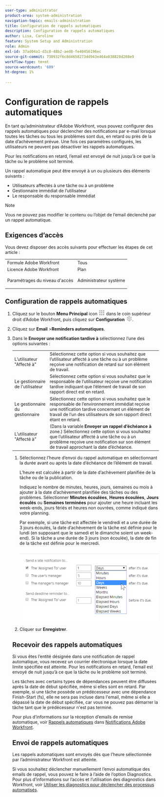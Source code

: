 ```yaml
---
user-type: administrator
product-area: system-administration
navigation-topic: emails-administration
title: Configuration de rappels automatiques
description: Configuration de rappels automatiques
author: Lisa, Caroline
feature: System Setup and Administration
role: Admin
exl-id: 37ad04a1-d3c8-48b2-aed8-fe40456196ec
source-git-commit: 730932f6c8d4658273dd943e464a038828d288e9
workflow-type: tm+mt
source-wordcount: '609'
ht-degree: 1%

---
```


# Configuration de rappels automatiques

<!--DON'T DELETE, DRAFT OR HIDE THIS ARTICLE. IT IS LINKED TO THE PRODUCT, THROUGH THE CONTEXT SENSITIVE HELP LINKS.-->

En tant qu’administrateur d’Adobe Workfront, vous pouvez configurer des rappels automatiques pour déclencher des notifications par e-mail lorsque toutes les tâches ou tous les problèmes sont dus, en retard ou près de la date d’achèvement prévue. Une fois ces paramètres configurés, les utilisateurs ne peuvent pas désactiver les rappels automatiques.

Pour les notifications en retard, l’email est envoyé de nuit jusqu’à ce que la tâche ou le problème soit terminé.

Un rappel automatique peut être envoyé à un ou plusieurs des éléments suivants :

* Utilisateurs affectés à une tâche ou à un problème
* Gestionnaire immédiat de l’utilisateur
* Le responsable du responsable immédiat

>[!NOTE]
>
>Vous ne pouvez pas modifier le contenu ou l’objet de l’email déclenché par un rappel automatique.

## Exigences d’accès

Vous devez disposer des accès suivants pour effectuer les étapes de cet article :

<table style="table-layout:auto"> 
 <col> 
 <col> 
 <tbody> 
  <tr> 
   <td role="rowheader">Formule Adobe Workfront</td> 
   <td>Tous</td> 
  </tr> 
  <tr> 
   <td role="rowheader">Licence Adobe Workfront</td> 
   <td>Plan</td> 
  </tr> 
  <tr> 
   <td role="rowheader">Paramétrages du niveau d'accès</td> 
   <td> <p>Administrateur système</p> </td> 
  </tr> 
 </tbody> 
</table>

## Configuration de rappels automatiques

1. Cliquez sur le bouton **Menu Principal** icon ![](assets/main-menu-icon.png) dans le coin supérieur droit d’Adobe Workfront, puis cliquez sur **Configuration** ![](assets/gear-icon-settings.png).

1. Cliquez sur **Email** >**Reminders automatiques**.

1. Dans le **Envoyer une notification tardive à** sélectionnez l’une des options suivantes :

   <table>
    <tr>
        <td>L’utilisateur "Affecté à"</td>
        <td>Sélectionnez cette option si vous souhaitez que l’utilisateur affecté à une tâche ou à un problème reçoive une notification de retard sur son élément de travail.</td>
        <td></td>
    </tr>
    <tr>
        <td>Le gestionnaire de l'utilisateur</td>
        <td>Sélectionnez cette option si vous souhaitez que le responsable de l’utilisateur reçoive une notification tardive indiquant que l’élément de travail de son rapport direct est en retard.</td>
        <td></td>
    </tr>
    <tr>
        <td>Le gestionnaire du gestionnaire</td>
        <td>Sélectionnez cette option si vous souhaitez que le responsable de l’environnement immédiat reçoive une notification tardive concernant un élément de travail de l’un des utilisateurs de son rapport direct étant en retard.</td>
        <td></td>
    </tr>
    <tr>
        <td>L’utilisateur "Affecté à"</td>
        <td>(Dans la variable <b>Envoyer un rappel d’échéance à</b> zone.) Sélectionnez cette option si vous souhaitez que l’utilisateur affecté à une tâche ou à un problème reçoive une notification sur son élément de travail approchant la date d’échéance.</td>
        <td></td>
    </tr>
</table>

1. Sélectionnez l’heure d’envoi du rappel automatique en sélectionnant la durée avant ou après la date d’échéance de l’élément de travail.

   L’heure est calculée à partir de la date d’achèvement planifiée de la tâche ou de la publication.

   Indiquez le nombre de minutes, heures, jours, semaines ou mois à ajouter à la date d’achèvement planifiée des tâches ou des problèmes. Sélectionner **Minutes écoulées**, **Heures écoulées**, **Jours écoulés** ou **Semaines terminées** pour ajouter une heure incluant les week-ends, jours fériés et heures non ouvrées, comme indiqué dans votre planning.

   Par exemple, si une tâche est affectée le vendredi et a une durée de 3 jours écoulés, la date d’achèvement de la tâche est définie pour le lundi (en supposant que le samedi et le dimanche soient un week-end). Si la tâche a une durée de 3 jours (non écoulée), la date de fin de la tâche est définie pour le mercredi.

   ![](assets/time-increments-for-automatic-reminder.png)

1. Cliquer sur **Enregistrer**.

## Recevoir des rappels automatiques

Si vous êtes l’entité désignée dans une notification de rappel automatique, vous recevez un courrier électronique lorsque la date limite spécifiée est atteinte. Pour les notifications en retard, l’email est envoyé de nuit jusqu’à ce que la tâche ou le problème soit terminé.

Les tâches avec certains types de dépendances peuvent être diffusées après la date de début spécifiée, même si elles sont en retard. Par exemple, si une tâche possède un prédécesseur avec une dépendance Finish-Start (fs), elle ne sera pas incluse dans l&#39;email, même si elle a dépassé la date de début spécifiée, car vous ne pouvez pas démarrer la tâche tant que le prédécesseur n&#39;est pas terminé.

Pour plus d’informations sur la réception d’emails de remise automatique, voir [Rappels automatiques](../../../workfront-basics/using-notifications/wf-notifications.md#automatic-reminders) dans [Notifications Adobe Workfront](../../../workfront-basics/using-notifications/wf-notifications.md).

## Envoi de rappels automatiques

Les rappels automatiques sont envoyés dès que l’heure sélectionnée par l’administrateur Workfront est atteinte.

Si vous souhaitez déclencher manuellement l’envoi automatique des emails de rappel, vous pouvez le faire à l’aide de l’option Diagnostics. Pour plus d’informations sur l’accès et l’utilisation des diagnostics dans Workfront, voir [Utiliser les diagnostics pour déclencher des processus automatisés](../../../administration-and-setup/manage-workfront/run-diagnostics/use-diagnostics-to-trigger-automated-processes.md).
